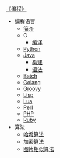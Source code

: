 [《编程》](index.md)

- 编程语言
  - [简介](编程语言/简介.md)
  - C
    - [编译](编程语言/C/编译.md)
  - [Python](../Python/index.md)
  - [Java](编程语言/Java/Java.md)
    - [构建](编程语言/Java/构建.md)
    - [语法](编程语言/Java/语法.md)
  - [Batch](编程语言/Batch.md)
  - [Golang](编程语言/Golang.md)
  - [Groovy](编程语言/Groovy.md)
  - [Lisp](编程语言/Lisp.md)
  - [Lua](编程语言/Lua.md)
  - [Perl](编程语言/Perl.md)
  - [PHP](编程语言/PHP.md)
  - [Ruby](编程语言/Ruby.md)
- 算法
  - [哈希算法](算法/哈希算法.md)
  - [加密算法](算法/加密算法.md)
  - [图片相似算法](算法/图片相似算法.md)
